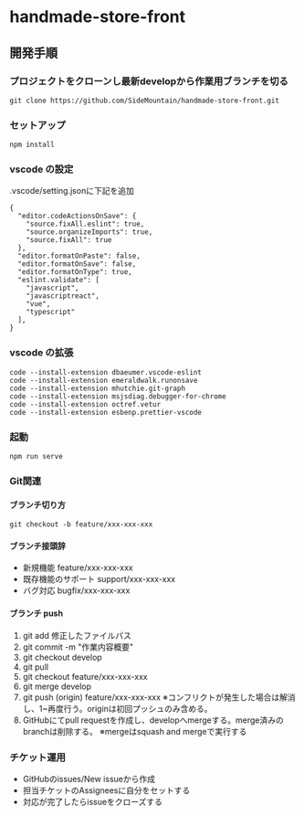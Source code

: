 # handmade-store-front

## 開発手順
### プロジェクトをクローンし最新developから作業用ブランチを切る
```
git clone https://github.com/SideMountain/handmade-store-front.git
```
### セットアップ

```
npm install
```

### vscode の設定
.vscode/setting.jsonに下記を追加

```
{
  "editor.codeActionsOnSave": {
    "source.fixAll.eslint": true,
    "source.organizeImports": true,
    "source.fixAll": true
  },
  "editor.formatOnPaste": false,
  "editor.formatOnSave": false,
  "editor.formatOnType": true,
  "eslint.validate": [
    "javascript",
    "javascriptreact",
    "vue",
    "typescript"
  ],
}
```

### vscode の拡張

```
code --install-extension dbaeumer.vscode-eslint
code --install-extension emeraldwalk.runonsave
code --install-extension mhutchie.git-graph
code --install-extension msjsdiag.debugger-for-chrome
code --install-extension octref.vetur
code --install-extension esbenp.prettier-vscode
```

### 起動

```
npm run serve
```

### Git関連
#### ブランチ切り方
```
git checkout -b feature/xxx-xxx-xxx
```
#### ブランチ接頭辞
- 新規機能
feature/xxx-xxx-xxx
- 既存機能のサポート
support/xxx-xxx-xxx
- バグ対応
bugfix/xxx-xxx-xxx

#### ブランチ push
1. git add 修正したファイルパス
2. git commit -m "作業内容概要"
3. git checkout develop
4. git pull
5. git checkout feature/xxx-xxx-xxx
6. git merge develop
7. git push (origin) feature/xxx-xxx-xxx
※コンフリクトが発生した場合は解消し、1~再度行う。originは初回プッシュのみ含める。
8. GitHubにてpull requestを作成し、developへmergeする。merge済みのbranchは削除する。
※mergeはsquash and mergeで実行する

### チケット運用
- GitHubのissues/New issueから作成
- 担当チケットのAssigneesに自分をセットする
- 対応が完了したらissueをクローズする 